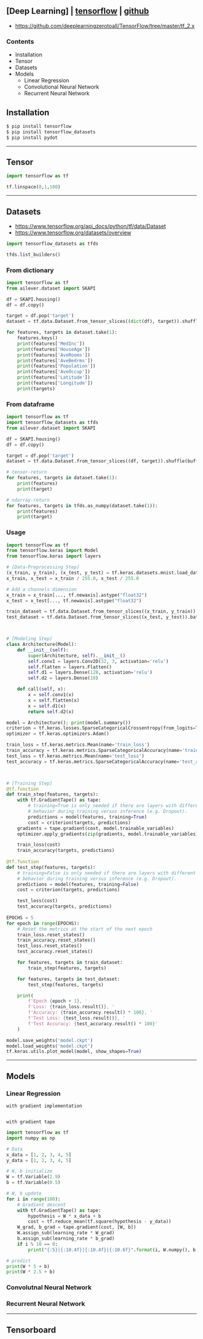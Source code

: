 ## [Deep Learning] | [tensorflow](https://www.tensorflow.org/api_docs/python/) | [github](https://github.com/tensorflow/tensorflow/tree/master/tensorflow/python)
- https://github.com/deeplearningzerotoall/TensorFlow/tree/master/tf_2.x

### Contents
- Installation
- Tensor
- Datasets
- Models
    - Linear Regression
    - Convolutional Neural Network
    - Recurrent Neural Network 

## Installation
```bash
$ pip install tensorflow
$ pip install tensorflow_datasets
$ pip install pydot
```

---

## Tensor

```python
import tensorflow as tf

tf.linspace(0,1,100)
```

  
  
  
---

## Datasets
- https://www.tensorflow.org/api_docs/python/tf/data/Dataset
- https://www.tensorflow.org/datasets/overview

```python
import tensorflow_datasets as tfds

tfds.list_builders()
```

### From dictionary
```python
import tensorflow as tf
from ailever.dataset import SKAPI

df = SKAPI.housing()
df = df.copy()

target = df.pop('target')
dataset = tf.data.Dataset.from_tensor_slices((dict(df), target)).shuffle(buffer_size=df.shape[0]).batch(5)

for features, targets in dataset.take(1):
    features.keys()
    print(features['MedInc'])
    print(features['HouseAge'])
    print(features['AveRooms'])
    print(features['AveBedrms'])
    print(features['Population'])
    print(features['AveOccup'])
    print(features['Latitude'])
    print(features['Longitude'])
    print(targets)
```
### From dataframe
```python
import tensorflow as tf
import tensorflow_datasets as tfds
from ailever.dataset import SKAPI

df = SKAPI.housing()
df = df.copy()

target = df.pop('target')
dataset = tf.data.Dataset.from_tensor_slices((df, target)).shuffle(buffer_size=df.shape[0]).batch(5)

# tensor-return
for features, targets in dataset.take(1):
    print(features)
    print(target)

# ndarray-return    
for features, targets in tfds.as_numpy(dataset.take(1)):
    print(features)
    print(target)    
```


### Usage
```python
import tensorflow as tf
from tensorflow.keras import Model
from tensorflow.keras import layers

# [Data-Preprocessing Step]
(x_train, y_train), (x_test, y_test) = tf.keras.datasets.mnist.load_data()
x_train, x_test = x_train / 255.0, x_test / 255.0

# Add a channels dimension
x_train = x_train[..., tf.newaxis].astype("float32")
x_test = x_test[..., tf.newaxis].astype("float32")

train_dataset = tf.data.Dataset.from_tensor_slices((x_train, y_train)).shuffle(10000).batch(32)
test_dataset = tf.data.Dataset.from_tensor_slices((x_test, y_test)).batch(32)



# [Modeling Step]
class Architecture(Model):
    def __init__(self):
        super(Architecture, self).__init__()
        self.conv1 = layers.Conv2D(32, 3, activation='relu')
        self.flatten = layers.Flatten()
        self.d1 = layers.Dense(128, activation='relu')
        self.d2 = layers.Dense(10)

    def call(self, x):
        x = self.conv1(x)
        x = self.flatten(x)
        x = self.d1(x)
        return self.d2(x)

model = Architecture(); print(model.summary())
criterion = tf.keras.losses.SparseCategoricalCrossentropy(from_logits=True)
optimizer = tf.keras.optimizers.Adam()

train_loss = tf.keras.metrics.Mean(name='train_loss')
train_accuracy = tf.keras.metrics.SparseCategoricalAccuracy(name='train_accuracy')
test_loss = tf.keras.metrics.Mean(name='test_loss')
test_accuracy = tf.keras.metrics.SparseCategoricalAccuracy(name='test_accuracy')



# [Training Step]
@tf.function
def train_step(features, targets):
    with tf.GradientTape() as tape:
        # training=True is only needed if there are layers with different
        # behavior during training versus inference (e.g. Dropout).
        predictions = model(features, training=True)
        cost = criterion(targets, predictions)
    gradients = tape.gradient(cost, model.trainable_variables)
    optimizer.apply_gradients(zip(gradients, model.trainable_variables))

    train_loss(cost)
    train_accuracy(targets, predictions)
    
@tf.function
def test_step(features, targets):
    # training=False is only needed if there are layers with different
    # behavior during training versus inference (e.g. Dropout).
    predictions = model(features, training=False)
    cost = criterion(targets, predictions)

    test_loss(cost)
    test_accuracy(targets, predictions)
    
EPOCHS = 5
for epoch in range(EPOCHS):
    # Reset the metrics at the start of the next epoch
    train_loss.reset_states()
    train_accuracy.reset_states()
    test_loss.reset_states()
    test_accuracy.reset_states()

    for features, targets in train_dataset:
        train_step(features, targets)

    for features, targets in test_dataset:
        test_step(features, targets)

    print(
        f'Epoch {epoch + 1}, '
        f'Loss: {train_loss.result()}, '
        f'Accuracy: {train_accuracy.result() * 100}, '
        f'Test Loss: {test_loss.result()}, '
        f'Test Accuracy: {test_accuracy.result() * 100}'
    )

model.save_weights('model.ckpt')
model.load_weights('model.ckpt')
tf.keras.utils.plot_model(model, show_shapes=True)
```

---


## Models
### Linear Regression
`with gradient implementation`
```python

```
`with gradient tape`
```python
import tensorflow as tf
import numpy as np

# Data
x_data = [1, 2, 3, 4, 5]
y_data = [1, 2, 3, 4, 5]

# W, b initialize
W = tf.Variable(2.9)
b = tf.Variable(0.5)

# W, b update
for i in range(100):
    # Gradient descent
    with tf.GradientTape() as tape:
        hypothesis = W * x_data + b
        cost = tf.reduce_mean(tf.square(hypothesis - y_data))
    W_grad, b_grad = tape.gradient(cost, [W, b])
    W.assign_sub(learning_rate * W_grad)
    b.assign_sub(learning_rate * b_grad)
    if i % 10 == 0:
        print("{:5}|{:10.4f}|{:10.4f}|{:10.6f}".format(i, W.numpy(), b.numpy(), cost))

# predict
print(W * 5 + b)
print(W * 2.5 + b)
```

### Convolutnal Neural Network


### Recurrent Neural Network

---

## Tensorboard



